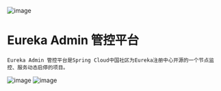 ![image](https://img.shields.io/circleci/project/github/RedSparr0w/node-csgo-parser.svg)
# Eureka Admin 管控平台

	Eureka Admin 管控平台是Spring Cloud中国社区为Eureka注册中心开源的一个节点监控、服务动态启停的项目。

![image](https://gitee.com/scbook/scbook/blob/master/调研/yezhiyuan/Dashboard.png)
![image](https://gitee.com/scbook/scbook/blob/master/调研/yezhiyuan/Admin.png)
